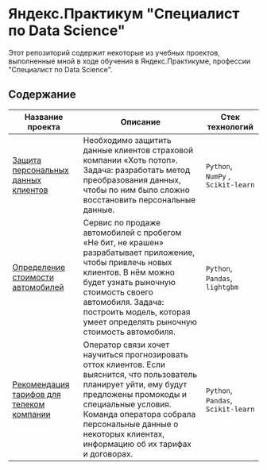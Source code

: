 # Яндекс.Практикум "Специалист по Data Science"
Этот репозиторий содержит некоторые из учебных проектов, выполненные мной в ходе обучения в Яндекс.Практикуме, профессии "Специалист по Data Science".

## Содержание

| Название проекта                                     | Описание                                               | Стек технологий                    |
|------------------------------------------------------|--------------------------------------------------------|------------------------------------|
| [Защита персональных данных клиентов](https://github.com/Akisandra/Yandex.Praktikum.DS/tree/main/Protection%20of%20personal%20data) | Необходимо защитить данные клиентов страховой компании «Хоть потоп». Задача: разработать метод преобразования данных, чтобы по ним было сложно восстановить персональные данные.                   | `Python`, `NumPy` , `Scikit-learn`             |
| [Определение стоимости автомобилей](https://github.com/Akisandra/Yandex.Praktikum.DS/tree/main/Forecasting%20the%20price%20of%20a%20car)      | Сервис по продаже автомобилей с пробегом «Не бит, не крашен» разрабатывает приложение, чтобы привлечь новых клиентов. В нём можно будет узнать рыночную стоимость своего автомобиля. Задача: построить модель, которая умеет определять рыночную стоимость автомобиля.                              | `Python`, `Pandas`, `lightgbm`      |
| [Рекомендация тарифов для телеком компании](https://github.com/Akisandra/Yandex.Praktikum.DS/tree/main/Telecom) | Оператор связи хочет научиться прогнозировать отток клиентов. Если выяснится, что пользователь планирует уйти, ему будут предложены промокоды и специальные условия. Команда оператора собрала персональные данные о некоторых клиентах, информацию об их тарифах и договорах.   | `Python`, `Pandas`, `Scikit-learn`      |


